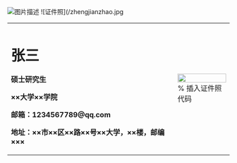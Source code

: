 ![图片描述](图片链接)
![证件照](/zhengjianzhao.jpg
<table border="0">
  <tr>
    <td width="75%">
      <h1>张三</h1>
      <p><b>硕士研究生</b></p>
      <p><b>××大学××学院</b></p>
      <p><b>邮箱：1234567789@qq.com</b></p>
      <p><b>地址：××市××区××路××号××大学，××楼，邮编×××</b></p>
    </td>
    <td width="25%">
      <img src="/zhengjianzhao.jpg" width="100%">      % 插入证件照代码
    </td>
  </tr>
</table>
